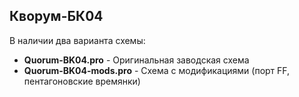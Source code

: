 ## Кворум-БК04

В наличии два варианта схемы: 

- **Quorum-BK04.pro** - Оригинальная заводская схема
- **Quorum-BK04-mods.pro** - Схема с модификациями (порт FF, пентагоновские времянки)
